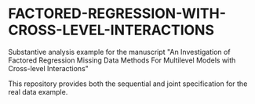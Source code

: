 # FACTORED-REGRESSION-WITH-CROSS-LEVEL-INTERACTIONS
Substantive analysis example for the manuscript "An Investigation of Factored Regression Missing Data Methods For Multilevel Models with Cross-level Interactions"


This repository provides both the sequential and joint specification for the real data example.
